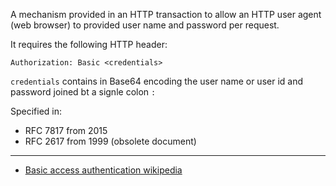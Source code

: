A mechanism provided in an HTTP transaction to allow an HTTP user agent (web browser) to provided user name and password per request.

It requires the following HTTP header:

`Authorization: Basic <credentials>`

`credentials` contains in Base64 encoding the user name or user id and password joined bt a signle colon `:`

Specified in:
- RFC 7817 from 2015
- RFC 2617 from 1999 (obsolete document)

---
- [Basic access authentication wikipedia](https://en.wikipedia.org/wiki/Basic_access_authentication)